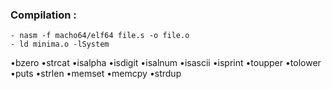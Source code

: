 ### Compilation :
	- nasm -f macho64/elf64 file.s -o file.o
	- ld minima.o -lSystem

•bzero
•strcat
•isalpha
•isdigit
•isalnum
•isascii
•isprint
•toupper
•tolower
•puts
•strlen
•memset
•memcpy
•strdup

